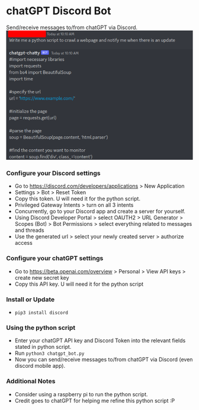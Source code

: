 # chatGPT Discord Bot
Send/receive messages to/from chatGPT via Discord. 
<img src="example.png">

### Configure your Discord settings
- Go to https://discord.com/developers/applications > New Application
- Settings > Bot > Reset Token 
- Copy this token. U will need it for the python script.
- Privileged Gateway Intents > turn on all 3 intents
- Concurrently, go to your Discord app and create a server for yourself.
- Using Discord Developer Portal > select OAUTH2 > URL Generator > Scopes (Bot) > Bot Permissions > select everything related to messages and threads 
- Use the generated url > select your newly created server > authorize access 

### Configure your chatGPT settings
- Go to https://beta.openai.com/overview > Personal > View API keys > create new secret key 
- Copy this API key. U will need it for the python script

### Install or Update 
- `pip3 install discord`

### Using the python script
- Enter your chatGPT API key and Discord Token into the relevant fields stated in python script.
- Run `python3 chatgpt_bot.py`
- Now you can send/receive messages to/from chatGPT via Discord (even discord mobile app).

### Additional Notes
- Consider using a raspberry pi to run the python script.
- Credit goes to chatGPT for helping me refine this python script :P
